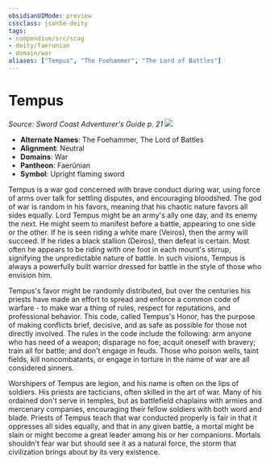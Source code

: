 ```yaml
---
obsidianUIMode: preview
cssclass: json5e-deity
tags:
- compendium/src/scag
- deity/faerunian
- domain/war
aliases: ["Tempus", "The Foehammer", "The Lord of Battles"]
---
```

# Tempus
*Source: Sword Coast Adventurer's Guide p. 21* 
![](/compendium/deities/img/symbol-of-tempus.jpg#symbol)

- **Alternate Names**: The Foehammer, The Lord of Battles
- **Alignment**: Neutral
- **Domains**: War
- **Pantheon**: Faerûnian
- **Symbol**: Upright flaming sword

Tempus is a war god concerned with brave conduct during war, using force of arms over talk for settling disputes, and encouraging bloodshed. The god of war is random in his favors, meaning that his chaotic nature favors all sides equally. Lord Tempus might be an army's ally one day, and its enemy the next. He might seem to manifest before a battle, appearing to one side or the other. If he is seen riding a white mare (Veiros), then the army will succeed. If he rides a black stallion (Deiros), then defeat is certain. Most often he appears to be riding with one foot in each mount's stirrup, signifying the unpredictable nature of battle. In such visions, Tempus is always a powerfully built warrior dressed for battle in the style of those who envision him.

Tempus's favor might be randomly distributed, but over the centuries his priests have made an effort to spread and enforce a common code of warfare - to make war a thing of rules, respect for reputations, and professional behavior. This code, called Tempus's Honor, has the purpose of making conflicts brief, decisive, and as safe as possible for those not directly involved. The rules in the code include the following: arm anyone who has need of a weapon; disparage no foe; acquit oneself with bravery; train all for battle; and don't engage in feuds. Those who poison wells, taint fields, kill noncombatants, or engage in torture in the name of war are all considered sinners.

Worshipers of Tempus are legion, and his name is often on the lips of soldiers. His priests are tacticians, often skilled in the art of war. Many of his ordained don't serve in temples, but as battlefield chaplains with armies and mercenary companies, encouraging their fellow soldiers with both word and blade. Priests of Tempus teach that war conducted properly is fair in that it oppresses all sides equally, and that in any given battle, a mortal might be slain or might become a great leader among his or her companions. Mortals shouldn't fear war but should see it as a natural force, the storm that civilization brings about by its very existence.